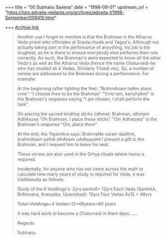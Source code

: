 +++
title = "00 Subhanu Saxena"
date = "1998-09-01"
upstream_url = "https://lists.advaita-vedanta.org/archives/advaita-l/1998-September/009410.html"

+++
[Archive link](https://lists.advaita-vedanta.org/archives/advaita-l/1998-September/009410.html)

> Another use I forgot to mention is that the Brahman is the Atharva
> Veda priest who officiates at Srauta rituals and Yagya's. Although not
> actually taking part in the perfomance of anyything, his job is the
> toughest, as he is there to ensure everybody else performs their role
> correctly. As such, the Brahman's were expected to know all the other
> Veda's as well as the Atharva Veda (hence the name Chaturvedi-he who
> has studied all 4 Vedas. Similarly Trivedi etc). So, a number of
> verses are addressed to the Brahman during a performance. For example:
>
> At the beginning (after lighting the fire):
> "BrahmAnam twAm aham vrne"-"I choose thee to be the Brahman"
> "Vrno'smi, karishyAmi" is the Brahman's response saying "I am chosen,
> I shall perform the task"
>
>
> On placing the sacred kindling sticks (idhma):
> Brahman, idhmam AdhAsyea "Oh Brahman, I place these sticks"
> "Om Adhatswa" is the Brahman's response "Om, place them"
>
> At the end, the YajamAna says:
> BrahmaNe varam dadAmi, brahmAnam yathA sthAnam udvAsayami
> I present a gift to the Brahman, and I request him to leave his seat.
>
>
> These verses are also used in the Grhya rituals where homa is
> required.
>
> Incidentally, for anyone who has not come across the math to calculate
> how many years of study is required for Veda, it was traditionally as
> follows:
>
> Study of the 6 VedAnga's:                     2yrs eachx6=    12yrs
> Each Veda (SamhitA, BrAhmana, Aranyaka, Upanishad):   12yrs
> Four Vedas                                    4x12    =       48yrs
>
> Total=VedAnga+4 Vedas=12+48years=60 years
>
> It was hard work to become a Chaturvedi in them days.......
>
> Regards
>
> Subhanu
>

